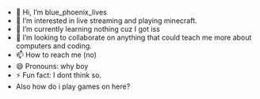 - 👋 Hi, I’m blue_phoenix_lives
- 👀 I’m interested in live streaming and playing minecraft.
- 🌱 I’m currently learning nothing cuz I got iss
- 💞️ I’m looking to collaborate on anything that could teach me more about computers and coding.
- 📫 How to reach me (no)
- 😄 Pronouns: why boy
- ⚡ Fun fact: I dont think so.
- Also how do i play games on here?

<!---
RookieCookie1/RookieCookie1 is a ✨ special ✨ repository because its `README.md` (this file) appears on your GitHub profile.
You can click the Preview link to take a look at your changes.
--->
